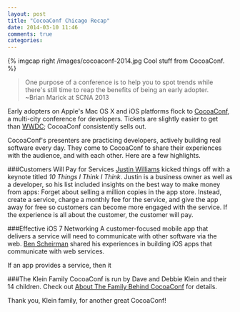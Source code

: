 ```yaml
---
layout: post
title: "CocoaConf Chicago Recap"
date: 2014-03-10 11:46
comments: true
categories: 
---
```

{% imgcap right /images/cocoaconf-2014.jpg Cool stuff from CocoaConf. %}
> One purpose of a conference is to help you to spot trends while there's still time to reap the benefits of being an early adopter. 
>&nbsp;<br/>
>~Brian Marick at SCNA 2013

Early adopters on Apple's Mac OS X and iOS platforms flock to [CocoaConf](http://cocoaconf.com/), a multi-city conference for developers. Tickets are slightly easier to get than [WWDC](http://en.wikipedia.org/wiki/Wwdc); CocoaConf consistently sells out. 

CocoaConf's presenters are practicing developers, actively building real software every day. They come to CocoaConf to share their experiences with the audience, and with each other. Here are a few highlights.
<!--more-->
###Customers Will Pay for Services
[Justin Williams](https://twitter.com/justin) kicked things off with a keynote titled _10 Things I Think I Think_. Justin is a business owner as well as a developer, so his list included insights on the best way to make money from apps: Forget about selling a million copies in the app store. Instead, create a service, charge a monthly fee for the service, and give the app away for free so customers can become more engaged with the service. If the experience is all about the customer, the customer will pay.

###Effective iOS 7 Networking
A customer-focused mobile app that delivers a service will need to communicate with other software via the web. [Ben Scheirman](http://twitter.com/subdigital) shared his experiences in building iOS apps that communicate with web services. 


If an app provides a service, then it 

###The Klein Family
CocoaConf is run by Dave and Debbie Klein and their 14 children. Check out [About The Family Behind CocoaConf](http://cocoaconf.com/family) for details.

Thank you, Klein family, for another great CocoaConf!
